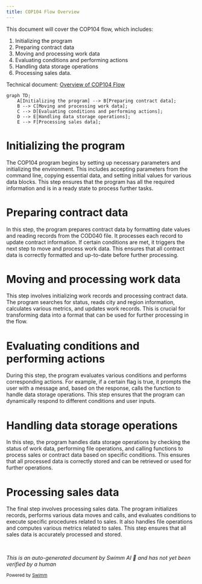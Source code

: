 ```yaml
---
title: COP104 Flow Overview
---
```

This document will cover the COP104 flow, which includes:

1. Initializing the program
2. Preparing contract data
3. Moving and processing work data
4. Evaluating conditions and performing actions
5. Handling data storage operations
6. Processing sales data.

Technical document: <SwmLink doc-title="Overview of COP104 Flow">[Overview of COP104 Flow](/.swm/overview-of-cop104-flow.0260kbeb.sw.md)</SwmLink>

```mermaid
graph TD;
    A[Initializing the program] --> B[Preparing contract data];
    B --> C[Moving and processing work data];
    C --> D[Evaluating conditions and performing actions];
    D --> E[Handling data storage operations];
    E --> F[Processing sales data];
```

# Initializing the program

The COP104 program begins by setting up necessary parameters and initializing the environment. This includes accepting parameters from the command line, copying essential data, and setting initial values for various data blocks. This step ensures that the program has all the required information and is in a ready state to process further tasks.

# Preparing contract data

In this step, the program prepares contract data by formatting date values and reading records from the COD040 file. It processes each record to update contract information. If certain conditions are met, it triggers the next step to move and process work data. This ensures that all contract data is correctly formatted and up-to-date before further processing.

# Moving and processing work data

This step involves initializing work records and processing contract data. The program searches for status, reads city and region information, calculates various metrics, and updates work records. This is crucial for transforming data into a format that can be used for further processing in the flow.

# Evaluating conditions and performing actions

During this step, the program evaluates various conditions and performs corresponding actions. For example, if a certain flag is true, it prompts the user with a message and, based on the response, calls the function to handle data storage operations. This step ensures that the program can dynamically respond to different conditions and user inputs.

# Handling data storage operations

In this step, the program handles data storage operations by checking the status of work data, performing file operations, and calling functions to process sales or contract data based on specific conditions. This ensures that all processed data is correctly stored and can be retrieved or used for further operations.

# Processing sales data

The final step involves processing sales data. The program initializes records, performs various data moves and calls, and evaluates conditions to execute specific procedures related to sales. It also handles file operations and computes various metrics related to sales. This step ensures that all sales data is accurately processed and stored.

&nbsp;

*This is an auto-generated document by Swimm AI 🌊 and has not yet been verified by a human*

<SwmMeta version="3.0.0" repo-id="Z2l0aHViJTNBJTNBa2VsbG8lM0ElM0Fzd2ltbWlv" repo-name="kello"><sup>Powered by [Swimm](/)</sup></SwmMeta>
